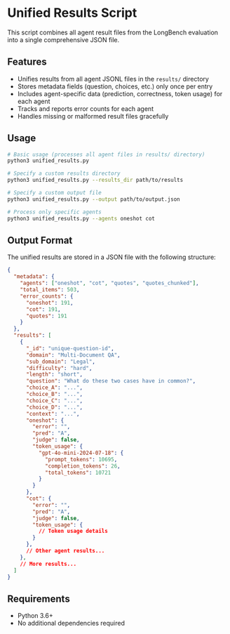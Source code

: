 # Unified Results Script

This script combines all agent result files from the LongBench evaluation into a single comprehensive JSON file.

## Features

- Unifies results from all agent JSONL files in the `results/` directory
- Stores metadata fields (question, choices, etc.) only once per entry
- Includes agent-specific data (prediction, correctness, token usage) for each agent
- Tracks and reports error counts for each agent
- Handles missing or malformed result files gracefully

## Usage

```bash
# Basic usage (processes all agent files in results/ directory)
python3 unified_results.py

# Specify a custom results directory
python3 unified_results.py --results_dir path/to/results

# Specify a custom output file
python3 unified_results.py --output path/to/output.json

# Process only specific agents
python3 unified_results.py --agents oneshot cot
```

## Output Format

The unified results are stored in a JSON file with the following structure:

```json
{
  "metadata": {
    "agents": ["oneshot", "cot", "quotes", "quotes_chunked"],
    "total_items": 503,
    "error_counts": {
      "oneshot": 191,
      "cot": 191,
      "quotes": 191
    }
  },
  "results": [
    {
      "_id": "unique-question-id",
      "domain": "Multi-Document QA",
      "sub_domain": "Legal",
      "difficulty": "hard",
      "length": "short",
      "question": "What do these two cases have in common?",
      "choice_A": "...",
      "choice_B": "...",
      "choice_C": "...",
      "choice_D": "...",
      "context": "...",
      "oneshot": {
        "error": "",
        "pred": "A",
        "judge": false,
        "token_usage": {
          "gpt-4o-mini-2024-07-18": {
            "prompt_tokens": 10695,
            "completion_tokens": 26,
            "total_tokens": 10721
          }
        }
      },
      "cot": {
        "error": "",
        "pred": "A",
        "judge": false,
        "token_usage": {
          // Token usage details
        }
      },
      // Other agent results...
    },
    // More results...
  ]
}
```

## Requirements

- Python 3.6+
- No additional dependencies required